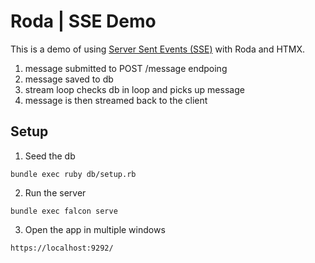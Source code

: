 # Roda | SSE Demo 

This is a demo of using [Server Sent Events (SSE)](https://developer.mozilla.org/en-US/docs/Web/API/Server-sent_events/Using_server-sent_events) with Roda and HTMX.


1. message submitted to POST /message endpoing
2. message saved to db
3. stream loop checks db in loop and picks up message
4. message is then streamed back to the client



## Setup

1. Seed the db

```
bundle exec ruby db/setup.rb
```

2. Run the server

```
bundle exec falcon serve
```


3. Open the app in multiple windows

```
https://localhost:9292/
```